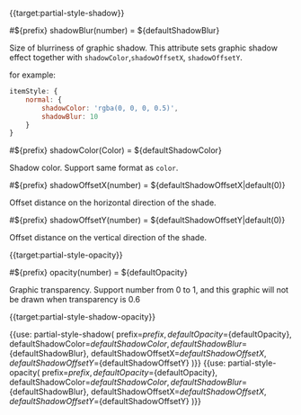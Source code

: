 {{target:partial-style-shadow}}

#${prefix} shadowBlur(number) = ${defaultShadowBlur}

Size of blurriness of graphic shadow. This attribute sets graphic shadow effect together with `shadowColor`,`shadowOffsetX`, `shadowOffsetY`.

for example: 
```js
itemStyle: {
    normal: {
        shadowColor: 'rgba(0, 0, 0, 0.5)',
        shadowBlur: 10
    }
}
```

#${prefix} shadowColor(Color) = ${defaultShadowColor}

Shadow color. Support same format as `color`.


#${prefix} shadowOffsetX(number) = ${defaultShadowOffsetX|default(0)}

Offset distance on the horizontal direction of the shade.

#${prefix} shadowOffsetY(number) = ${defaultShadowOffsetY|default(0)}

Offset distance on the vertical direction of the shade. 


{{target:partial-style-opacity}}

#${prefix} opacity(number) = ${defaultOpacity}

Graphic transparency. Support number from 0 to 1, and this graphic will not be drawn when transparency is 0.6




{{target:partial-style-shadow-opacity}}

{{use: partial-style-shadow(
    prefix=${prefix},
    defaultOpacity=${defaultOpacity},
    defaultShadowColor=${defaultShadowColor},
    defaultShadowBlur=${defaultShadowBlur},
    defaultShadowOffsetX=${defaultShadowOffsetX},
    defaultShadowOffsetY=${defaultShadowOffsetY}
)}}
{{use: partial-style-opacity(
    prefix=${prefix},
    defaultOpacity=${defaultOpacity},
    defaultShadowColor=${defaultShadowColor},
    defaultShadowBlur=${defaultShadowBlur},
    defaultShadowOffsetX=${defaultShadowOffsetX},
    defaultShadowOffsetY=${defaultShadowOffsetY}
)}}
